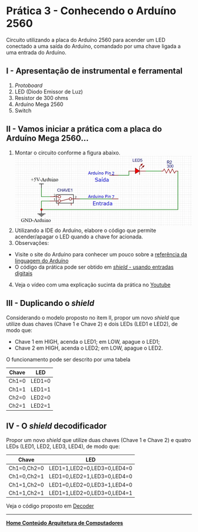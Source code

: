 # Prática 3 - Conhecendo o Arduíno 2560

Circuito utilizando a placa do Arduíno 2560 para acender um LED conectado a uma saída do Arduíno, 
comandado por uma chave ligada a uma entrada do Arduíno.

## I - Apresentação de instrumental e ferramental

1. *Protoboard*
2. LED (Diodo Emissor de Luz)
3. Resistor de 300 ohms
4. Arduíno Mega 2560
5. Switch

## II - Vamos iniciar a prática com a placa do Arduíno Mega 2560...

1. Montar  o circuito conforme a figura abaixo.  
![entrada Arduino LEDs](/arq_aulas/images/entradaArduino.jpg)  
2. Utilizando a IDE do Arduíno, elabore o código que permite acender/apagar o LED quando a chave for acionada.
3. Observações:

- Visite o site do Arduíno para conhecer um pouco sobre a [referência da linguagem do Arduíno](https://www.arduino.cc/reference/en/)  
- O código da prática pode ser obtido em [*shield* - usando entradas digitais](https://github.com/claytonjasilva/prog_exemplos/blob/main/linguagem_arduino_ino/pratica3_I.ino)

4. Veja o vídeo com uma explicação sucinta da prática no [Youtube](https://www.youtube.com/watch?v=zeFvPgiRE4U)

## III - Duplicando o *shield*

Considerando o modelo proposto no item II, propor um novo *shield* que utilize duas chaves (Chave 1 e Chave 2) e dois LEDs (LED1 e LED2), de modo que:

- Chave 1 em HIGH, acenda o LED1; em LOW, apague o LED1;
- Chave 2 em HIGH, acenda o LED2; em LOW, apague o LED2.

O funcionamento pode ser descrito por uma tabela

| Chave | LED |
| ----- | --- |
| Ch1=0 | LED1=0 |
| Ch1=1 | LED1=1 |
| Ch2=0 | LED2=0 |
| Ch2=1 | LED2=1 |

## IV - O *shield* decodificador

Propor um novo *shield* que utilize duas chaves (Chave 1 e Chave 2) e quatro LEDs (LED1, LED2, LED3, LED4), de modo que:

| Chave | LED |
| ----- | --- |
| Ch1=0,Ch2=0 | LED1=1,LED2=0,LED3=0,LED4=0 |
| Ch1=0,Ch2=1 | LED1=0,LED2=1,LED3=0,LED4=0 |
| Ch1=1,Ch2=0 | LED1=0,LED2=0,LED3=1,LED4=0 |
| Ch1=1,Ch2=1 | LED1=1,LED2=0,LED3=0,LED4=1 |

Veja o código proposto em [Decoder](https://github.com/claytonjasilva/prog_exemplos/blob/main/linguagem_arduino_ino/pratica3_IV.ino)

___
**[Home Conteúdo Arquitetura de Computadores](https://github.com/claytonjasilva/claytonjasilva.github.io/blob/main/arq_aulas.md)**
